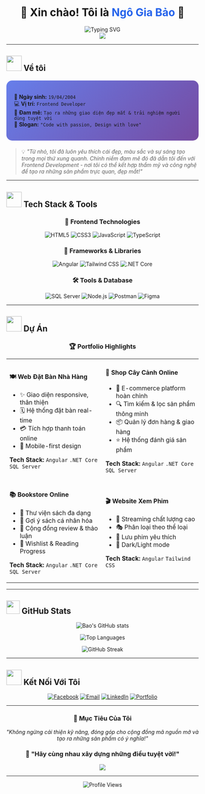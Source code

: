 # <div align="center">🌟 Xin chào! Tôi là <span style="color: #2563eb;">Ngô Gia Bảo</span> 🌟</div>

<div align="center">
  <img src="https://readme-typing-svg.herokuapp.com?font=Fira+Code&weight=500&size=28&duration=3000&pause=1000&color=2563EB&background=FFFFFF00&center=true&vCenter=true&width=600&lines=Frontend+Developer+%F0%9F%92%BB;UI%2FUX+Enthusiast+%F0%9F%8E%A8;Creative+Problem+Solver+%E2%9C%A8" alt="Typing SVG" />
</div>

<div align="center">
  <img src="https://capsule-render.vercel.app/api?type=waving&color=gradient&customColorList=12,20,24&height=200&section=header&text=Welcome%20to%20my%20Profile&fontSize=40&fontColor=ffffff&animation=fadeIn" />
</div>

---

## <img src="https://media.giphy.com/media/WUlplcMpOCEmTGBtBW/giphy.gif" width="40"> **Về tôi**

<div style="background: linear-gradient(135deg, #667eea 0%, #764ba2 100%); padding: 20px; border-radius: 15px; margin: 20px 0;">

🎂 **Ngày sinh:** `19/04/2004`  
💻 **Vị trí:** `Frontend Developer`  
🎯 **Đam mê:** `Tạo ra những giao diện đẹp mắt & trải nghiệm người dùng tuyệt vời`  
🌟 **Slogan:** `"Code with passion, Design with love"` 

</div>

> 💡 *"Từ nhỏ, tôi đã luôn yêu thích cái đẹp, màu sắc và sự sáng tạo trong mọi thứ xung quanh. Chính niềm đam mê đó đã dẫn tôi đến với Frontend Development - nơi tôi có thể kết hợp thẩm mỹ và công nghệ để tạo ra những sản phẩm trực quan, đẹp mắt!"*

---

## <img src="https://media.giphy.com/media/iY8CRBdQXODJSCERIr/giphy.gif" width="40"> **Tech Stack & Tools**

<div align="center">

### 🎨 **Frontend Technologies**
![HTML5](https://img.shields.io/badge/HTML5-E34F26?style=for-the-badge&logo=html5&logoColor=white)
![CSS3](https://img.shields.io/badge/CSS3-1572B6?style=for-the-badge&logo=css3&logoColor=white)
![JavaScript](https://img.shields.io/badge/JavaScript-F7DF1E?style=for-the-badge&logo=javascript&logoColor=black)
![TypeScript](https://img.shields.io/badge/TypeScript-007ACC?style=for-the-badge&logo=typescript&logoColor=white)

### 🚀 **Frameworks & Libraries**
![Angular](https://img.shields.io/badge/Angular-DD0031?style=for-the-badge&logo=angular&logoColor=white)
![Tailwind CSS](https://img.shields.io/badge/Tailwind_CSS-38B2AC?style=for-the-badge&logo=tailwind-css&logoColor=white)
![.NET Core](https://img.shields.io/badge/.NET_Core-512BD4?style=for-the-badge&logo=dotnet&logoColor=white)

### 🛠️ **Tools & Database**
![SQL Server](https://img.shields.io/badge/SQL_Server-CC2927?style=for-the-badge&logo=microsoft-sql-server&logoColor=white)
![Node.js](https://img.shields.io/badge/Node.js-339933?style=for-the-badge&logo=node.js&logoColor=white)
![Postman](https://img.shields.io/badge/Postman-FF6C37?style=for-the-badge&logo=postman&logoColor=white)
![Figma](https://img.shields.io/badge/Figma-F24E1E?style=for-the-badge&logo=figma&logoColor=white)

</div>

---

## <img src="https://media.giphy.com/media/jdPMeyv9rn0hZHh8n9/giphy.gif" width="40"> **Dự Án**

<div align="center">

### 🏆 **Portfolio Highlights**

<table>
<tr>
<td width="50%">

#### 🍽️ **Web Đặt Bàn Nhà Hàng**
- ✨ Giao diện responsive, thân thiện
- 🗓️ Hệ thống đặt bàn real-time
- 💳 Tích hợp thanh toán online
- 📱 Mobile-first design

**Tech Stack:** `Angular` `.NET Core` `SQL Server`

</td>
<td width="50%">

#### 🌿 **Shop Cây Cảnh Online**
- 🛒 E-commerce platform hoàn chỉnh  
- 🔍 Tìm kiếm & lọc sản phẩm thông minh
- 📦 Quản lý đơn hàng & giao hàng
- ⭐ Hệ thống đánh giá sản phẩm

**Tech Stack:** `Angular` `.NET Core` `SQL Server`

</td>
</tr>
<tr>
<td width="50%">

#### 📚 **Bookstore Online**
- 📖 Thư viện sách đa dạng
- 🎯 Gợi ý sách cá nhân hóa
- 💬 Cộng đồng review & thảo luận  
- 🔖 Wishlist & Reading Progress

**Tech Stack:** `Angular` `.NET Core` `SQL Server`

</td>
<td width="50%">

#### 🎬 **Website Xem Phim**
- 🎥 Streaming chất lượng cao
- 🎭 Phân loại theo thể loại
- 💾 Lưu phim yêu thích
- 🌙 Dark/Light mode

**Tech Stack:** `Angular` `Tailwind CSS`

</td>
</tr>
</table>

</div>


---

## <img src="https://media.giphy.com/media/W5eoZHPpUx9sapR0eu/giphy.gif" width="35"> **GitHub Stats**

<div align="center">
  
![Bao's GitHub stats](https://github-readme-stats.vercel.app/api?username=giabao&show_icons=true&theme=tokyonight&hide_border=true&bg_color=0D1117&title_color=2563eb&icon_color=2563eb&text_color=ffffff)

![Top Languages](https://github-readme-stats.vercel.app/api/top-langs/?username=giabao&layout=compact&theme=tokyonight&hide_border=true&bg_color=0D1117&title_color=2563eb&text_color=ffffff)

![GitHub Streak](https://github-readme-streak-stats.herokuapp.com/?user=giabao&theme=tokyonight&hide_border=true&background=0D1117&stroke=2563eb&ring=2563eb&fire=2563eb&currStreakLabel=2563eb)

</div>

---

## <img src="https://media.giphy.com/media/LnQjpWaON8nhr21vNW/giphy.gif" width="40"> **Kết Nối Với Tôi**

<div align="center">

[![Facebook](https://img.shields.io/badge/Facebook-1877F2?style=for-the-badge&logo=facebook&logoColor=white)](https://www.facebook.com/giabao.ngo.75098364/)
[![Email](https://img.shields.io/badge/Email-D14836?style=for-the-badge&logo=gmail&logoColor=white)](mailto:ngogiabao@gmail.com)
[![LinkedIn](https://img.shields.io/badge/LinkedIn-0077B5?style=for-the-badge&logo=linkedin&logoColor=white)](#)
[![Portfolio](https://img.shields.io/badge/Portfolio-2563eb?style=for-the-badge&logo=google-chrome&logoColor=white)](#)

</div>

---

<div align="center">

### 🎯 **Mục Tiêu Của Tôi**

*"Không ngừng cải thiện kỹ năng, đóng góp cho cộng đồng mã nguồn mở và tạo ra những sản phẩm có ý nghĩa!"*

### 💬 **"Hãy cùng nhau xây dựng những điều tuyệt vời!"**

<img src="https://capsule-render.vercel.app/api?type=waving&color=gradient&customColorList=12,20,24&height=100&section=footer" />

</div>

---

<div align="center">
  <img src="https://komarev.com/ghpvc/?username=giabao&label=Profile%20Views&color=2563eb&style=flat" alt="Profile Views" />
</div>

